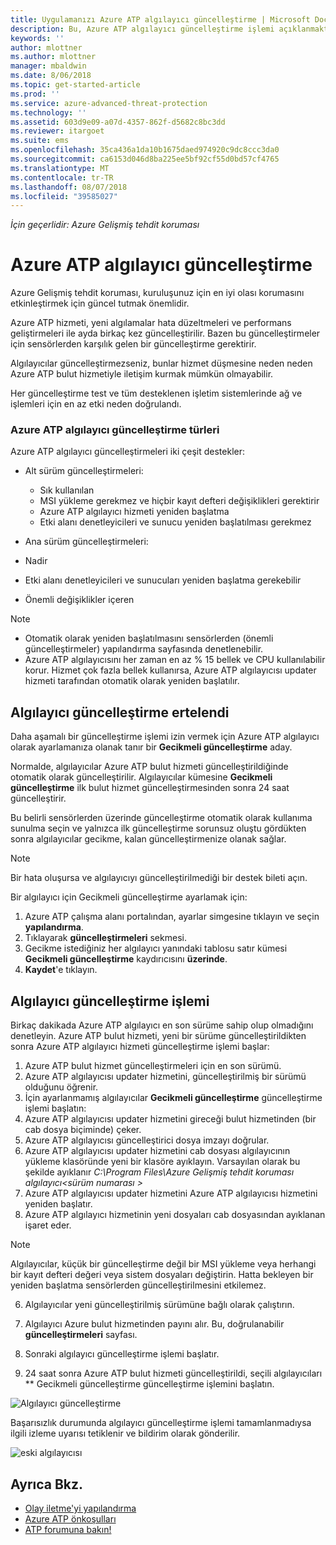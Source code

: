 ```yaml
---
title: Uygulamanızı Azure ATP algılayıcı güncelleştirme | Microsoft Docs
description: Bu, Azure ATP algılayıcı güncelleştirme işlemi açıklanmaktadır.
keywords: ''
author: mlottner
ms.author: mlottner
manager: mbaldwin
ms.date: 8/06/2018
ms.topic: get-started-article
ms.prod: ''
ms.service: azure-advanced-threat-protection
ms.technology: ''
ms.assetid: 603d9e09-a07d-4357-862f-d5682c8bc3dd
ms.reviewer: itargoet
ms.suite: ems
ms.openlocfilehash: 35ca436a1da10b1675daed974920c9dc8ccc3da0
ms.sourcegitcommit: ca6153d046d8ba225ee5bf92cf55d0bd57cf4765
ms.translationtype: MT
ms.contentlocale: tr-TR
ms.lasthandoff: 08/07/2018
ms.locfileid: "39585027"
---
```

*İçin geçerlidir: Azure Gelişmiş tehdit koruması*


# <a name="update-azure-atp-sensors"></a>Azure ATP algılayıcı güncelleştirme
Azure Gelişmiş tehdit koruması, kuruluşunuz için en iyi olası korumasını etkinleştirmek için güncel tutmak önemlidir.

Azure ATP hizmeti, yeni algılamalar hata düzeltmeleri ve performans geliştirmeleri ile ayda birkaç kez güncelleştirilir. Bazen bu güncelleştirmeler için sensörlerden karşılık gelen bir güncelleştirme gerektirir. 

Algılayıcılar güncelleştirmezseniz, bunlar hizmet düşmesine neden neden Azure ATP bulut hizmetiyle iletişim kurmak mümkün olmayabilir.

Her güncelleştirme test ve tüm desteklenen işletim sistemlerinde ağ ve işlemleri için en az etki neden doğrulandı.

### <a name="azure-atp-sensor-update-types"></a>Azure ATP algılayıcı güncelleştirme türleri   

Azure ATP algılayıcı güncelleştirmeleri iki çeşit destekler:
- Alt sürüm güncelleştirmeleri: 
  - Sık kullanılan 
  - MSI yükleme gerekmez ve hiçbir kayıt defteri değişiklikleri gerektirir
  - Azure ATP algılayıcı hizmeti yeniden başlatma
  - Etki alanı denetleyicileri ve sunucu yeniden başlatılması gerekmez

- Ana sürüm güncelleştirmeleri:
 - Nadir
 - Etki alanı denetleyicileri ve sunucuları yeniden başlatma gerekebilir
 - Önemli değişiklikler içeren 

> [!NOTE]
>- Otomatik olarak yeniden başlatılmasını sensörlerden (önemli güncelleştirmeler) yapılandırma sayfasında denetlenebilir. 
> - Azure ATP algılayıcısını her zaman en az % 15 bellek ve CPU kullanılabilir korur. Hizmet çok fazla bellek kullanırsa, Azure ATP algılayıcısı updater hizmeti tarafından otomatik olarak yeniden başlatılır.

## <a name="delayed-sensor-update"></a>Algılayıcı güncelleştirme ertelendi
Daha aşamalı bir güncelleştirme işlemi izin vermek için Azure ATP algılayıcı olarak ayarlamanıza olanak tanır bir **Gecikmeli güncelleştirme** aday. 

Normalde, algılayıcılar Azure ATP bulut hizmeti güncelleştirildiğinde otomatik olarak güncelleştirilir. Algılayıcılar kümesine **Gecikmeli güncelleştirme** ilk bulut hizmet güncelleştirmesinden sonra 24 saat güncelleştirir.

Bu belirli sensörlerden üzerinde güncelleştirme otomatik olarak kullanıma sunulma seçin ve yalnızca ilk güncelleştirme sorunsuz oluştu gördükten sonra algılayıcılar gecikme, kalan güncelleştirmenize olanak sağlar.

> [!NOTE]
> Bir hata oluşursa ve algılayıcıyı güncelleştirilmediği bir destek bileti açın.

Bir algılayıcı için Gecikmeli güncelleştirme ayarlamak için:

1. Azure ATP çalışma alanı portalından, ayarlar simgesine tıklayın ve seçin **yapılandırma**.
2. Tıklayarak **güncelleştirmeleri** sekmesi.
3. Gecikme istediğiniz her algılayıcı yanındaki tablosu satır kümesi **Gecikmeli güncelleştirme** kaydırıcısını **üzerinde**.
4. **Kaydet**'e tıklayın.
 
## <a name="sensor-update-process"></a>Algılayıcı güncelleştirme işlemi

Birkaç dakikada Azure ATP algılayıcı en son sürüme sahip olup olmadığını denetleyin. Azure ATP bulut hizmeti, yeni bir sürüme güncelleştirildikten sonra Azure ATP algılayıcı hizmeti güncelleştirme işlemi başlar:

1. Azure ATP bulut hizmet güncelleştirmeleri için en son sürümü.
2. Azure ATP algılayıcısı updater hizmetini, güncelleştirilmiş bir sürümü olduğunu öğrenir.
3. İçin ayarlanmamış algılayıcılar **Gecikmeli güncelleştirme** güncelleştirme işlemi başlatın:
  1. Azure ATP algılayıcısı updater hizmetini gireceği bulut hizmetinden (bir cab dosya biçiminde) çeker.
  2. Azure ATP algılayıcısı güncelleştirici dosya imzayı doğrular.
  3. Azure ATP algılayıcısı updater hizmetini cab dosyası algılayıcının yükleme klasöründe yeni bir klasöre ayıklayın. Varsayılan olarak bu şekilde ayıklanır *C:\Program Files\Azure Gelişmiş tehdit koruması algılayıcı\<sürüm numarası >*
  4. Azure ATP algılayıcısı updater hizmetini Azure ATP algılayıcısı hizmetini yeniden başlatır.
  5. Azure ATP algılayıcı hizmetinin yeni dosyaları cab dosyasından ayıklanan işaret eder.
  > [!NOTE]
  >Algılayıcılar, küçük bir güncelleştirme değil bir MSI yükleme veya herhangi bir kayıt defteri değeri veya sistem dosyaları değiştirin. Hatta bekleyen bir yeniden başlatma sensörlerden güncelleştirilmesini etkilemez. 
  6. Algılayıcılar yeni güncelleştirilmiş sürümüne bağlı olarak çalıştırın.
  7. Algılayıcı Azure bulut hizmetinden payını alır. Bu, doğrulanabilir **güncelleştirmeleri** sayfası.
  8. Sonraki algılayıcı güncelleştirme işlemi başlatır. 

4. 24 saat sonra Azure ATP bulut hizmeti güncelleştirildi, seçili algılayıcıları ** Gecikmeli güncelleştirme güncelleştirme işlemini başlatın.

![Algılayıcı güncelleştirme](./media/sensor-update.png)


Başarısızlık durumunda algılayıcı güncelleştirme işlemi tamamlanmadıysa ilgili izleme uyarısı tetiklenir ve bildirim olarak gönderilir.

![eski algılayıcısı](./media/sensor-outdated.png)


## <a name="see-also"></a>Ayrıca Bkz.

- [Olay iletme'yi yapılandırma](configure-event-forwarding.md)
- [Azure ATP önkoşulları](atp-prerequisites.md)
- [ATP forumuna bakın!](https://aka.ms/azureatpcommunity)